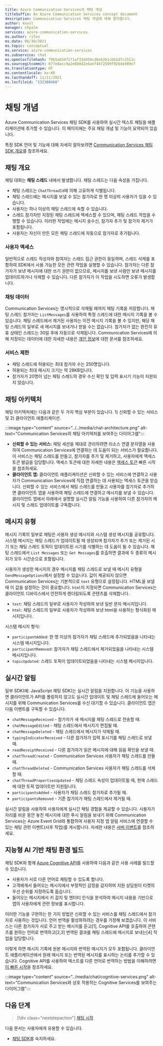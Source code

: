 ```yaml
---
title: Azure Communication Services의 채팅 개념
titleSuffix: An Azure Communication Services concept document
description: Communication Services 채팅 개념에 대해 알아봅니다.
author: knvsl
manager: chpalm
services: azure-communication-services
ms.author: rifox
ms.date: 06/30/2021
ms.topic: conceptual
ms.service: azure-communication-services
ms.subservice: chat
ms.openlocfilehash: f9b5ab547171af33d459cd0a52b1cbb2dfc2511c
ms.sourcegitcommit: 677e8acc9a2e8b842e4aef4472599f9264e989e7
ms.translationtype: HT
ms.contentlocale: ko-KR
ms.lasthandoff: 11/11/2021
ms.locfileid: "132308468"
---
```

# <a name="chat-concepts"></a>채팅 개념

Azure Communication Services 채팅 SDK를 사용하여 실시간 텍스트 채팅을 애플리케이션에 추가할 수 있습니다. 이 페이지에는 주요 채팅 개념 및 기능이 요약되어 있습니다.

특정 SDK 언어 및 기능에 대해 자세히 알아보려면 [Communication Services 채팅 SDK 개요](./sdk-features.md)를 참조하세요.

## <a name="chat-overview"></a>채팅 개요

채팅 대화는 **채팅 스레드** 내에서 발생합니다. 채팅 스레드는 다음 속성을 가집니다.

- 채팅 스레드는 `ChatThreadId`에 의해 고유하게 식별됩니다. 
- 채팅 스레드에는 메시지를 보낼 수 있는 참가자로 한 명 이상의 사용자가 있을 수 있습니다. 
- 사용자는 하나 이상의 채팅 스레드에 속할 수 있습니다. 
- 스레드 참가자만 지정된 채팅 스레드에 액세스할 수 있으며, 채팅 스레드 작업을 수행할 수 있습니다. 이러한 작업에는 메시지 송수신, 참가자 추가 및 참가자 제거가 포함됩니다. 
- 사용자는 자신이 만든 모든 채팅 스레드에 자동으로 참가자로 추가됩니다.

### <a name="user-access"></a>사용자 액세스
일반적으로 스레드 작성자와 참여자는 스레드 접근 권한이 동일하며, 스레드 삭제를 포함하여 SDK에서 사용 가능한 모든 관련 작업을 실행할 수 있습니다. 참가자는 다른 참가자가 보낸 메시지에 대한 쓰기 권한이 없으므로, 메시지를 보낸 사람만 보낸 메시지를 업데이트하거나 삭제할 수 있습니다. 다른 참가자가 이 작업을 시도하면 오류가 발생합니다. 

### <a name="chat-data"></a>채팅 데이터 
Communication Services는 명시적으로 삭제될 때까지 채팅 기록을 저장합니다. 채팅 스레드 참가자는 `ListMessages`를 사용하여 특정 스레드에 대한 메시지 기록을 볼 수 있습니다. 채팅 스레드에서 제거된 사용자는 이전 메시지 기록을 볼 수 있지만, 해당 채팅 스레드의 일부로 새 메시지를 보내거나 받을 수는 없습니다. 참가자가 없는 완전히 유휴 상태인 스레드는 30일 후에 자동으로 삭제됩니다. Communication Services에 의해 저장되는 데이터에 대한 자세한 내용은 [개인 정보](../privacy.md)에 대한 문서를 참조하세요.  

### <a name="service-limits"></a>서비스 제한
- 채팅 스레드에 허용되는 최대 참가자 수는 250명입니다.
- 허용되는 최대 메시지 크기는 약 28KB입니다.
- 참가자가 20명이 넘는 채팅 스레드의 경우 수신 확인 및 입력 표시기 기능이 지원되지 않습니다.

## <a name="chat-architecture"></a>채팅 아키텍처

채팅 아키텍처에는 다음과 같은 두 가지 핵심 부분이 있습니다. 1) 신뢰할 수 있는 서비스 및 2) 클라이언트 애플리케이션.

:::image type="content" source="../../media/chat-architecture.png" alt-text="Communication Services의 채팅 아키텍처를 보여주는 다이어그램":::

 - **신뢰할 수 있는 서비스:** 채팅 세션을 제대로 관리하려면 리소스 연결 문자열을 사용하여 Communication Services에 연결하는 데 도움이 되는 서비스가 필요합니다. 이 서비스는 채팅 스레드를 만들고, 참가자를 추가 및 제거하고, 사용자에게 액세스 토큰 발급을 담당합니다. 액세스 토큰에 대한 자세한 내용은 [액세스 토큰](../../quickstarts/access-tokens.md) 빠른 시작을 참조하세요.
 - **클라이언트 앱:** 클라이언트 애플리케이션은 신뢰할 수 있는 서비스에 연결하고 사용자가 Communication Services에 직접 연결하는 데 사용되는 액세스 토큰을 받습니다. 신뢰할 수 있는 서비스에서 채팅 스레드를 만들고 사용자를 참가자로 추가하면 클라이언트 앱을 사용하여 채팅 스레드에 연결하고 메시지를 보낼 수 있습니다. 클라이언트 앱에서 아래에서 설명할 실시간 알림 기능을 사용하여 다른 참가자의 메시지 및 스레드 업데이트를 구독합니다.


## <a name="message-types"></a>메시지 유형

메시지 기록의 일부로 채팅은 사용자 생성 메시지와 시스템 생성 메시지를 공유합니다. 시스템 메시지는 채팅 스레드가 업데이트될 때 생성되며 참가자가 추가 또는 제거된 시기 또는 채팅 스레드 토픽이 업데이트된 시기를 식별하는 데 도움이 될 수 있습니다. 채팅 스레드에서 `List Messages` 또는 `Get Messages`를 호출하면 결과에 두 종류의 메시지가 모두 시간순으로 포함됩니다.

사용자가 생성한 메시지의 경우 메시지를 채팅 스레드로 보낼 때 메시지 유형을 `SendMessageOptions`에서 설정할 수 있습니다. 값이 제공되지 않으면 Communication Services는 기본적으로 `text` 유형으로 설정됩니다. HTML을 보낼 때 이 값을 설정하는 것이 중요합니다. `html`이 지정되면 Communication Services는 클라이언트 디바이스에서 안전하게 렌더링되도록 콘텐츠를 삭제합니다.
 - `text`: 채팅 스레드의 일부로 사용자가 작성하여 보낸 일반 문자 메시지입니다. 
 - `html`: 채팅 스레드의 일부로 사용자가 작성하여 보낸 html을 사용하는 형식화된 메시지입니다. 

시스템 메시지 형식: 
 - `participantAdded`: 한 명 이상의 참가자가 채팅 스레드에 추가되었음을 나타내는 시스템 메시지입니다.
 - `participantRemoved`: 참가자가 채팅 스레드에서 제거되었음을 나타내는 시스템 메시지입니다.
 - `topicUpdated`: 스레드 토픽이 업데이트되었음을 나타내는 시스템 메시지입니다.

## <a name="real-time-notifications"></a>실시간 알림

일부 SDK(예: JavaScript 채팅 SDK)는 실시간 알림을 지원합니다. 이 기능을 사용하면 클라이언트가 API를 폴링하지 않고도 실시간 업데이트 및 채팅 스레드에 들어오는 메시지를 위해 Communication Services를 수신 대기할 수 있습니다. 클라이언트 앱은 다음 이벤트를 구독할 수 있습니다.
 - `chatMessageReceived` - 참가자가 새 메시지를 채팅 스레드로 전송할 때.
 - `chatMessageEdited` - 채팅 스레드에서 메시지가 편집될 때.
 - `chatMessageDeleted` - 채팅 스레드에서 메시지가 삭제될 때.
 - `typingIndicatorReceived` - 다른 참가자가 입력 표시기를 채팅 스레드로 보낼 때.
 - `readReceiptReceived` - 다른 참가자가 읽은 메시지에 대해 읽음 확인을 보낼 때.
 - `chatThreadCreated` - Communication Services 사용자가 채팅 스레드를 만들 때.
 - `chatThreadDeleted` - Communication Services 사용자가 채팅 스레드를 삭제할 때.
 - `chatThreadPropertiesUpdated` - 채팅 스레드 속성이 업데이트될 때, 현재 스레드에 대한 토픽 업데이트만 지원됩니다.
 - `participantsAdded` - 사용자가 채팅 스레드 참가자로 추가될 때.
 - `participantsRemoved` - 기존 참가자가 채팅 스레드에서 제거될 때.

실시간 알림을 사용하여 사용자에게 실시간 채팅 경험을 제공할 수 있습니다. 사용자가 자리를 비운 동안 놓친 메시지에 대한 푸시 알림을 보내기 위해 Communication Services는 Azure Event Grid와 통합하여 사용자 지정 앱 알림 서비스에 연결할 수 있는 채팅 관련 이벤트(사후 작업)를 게시합니다. 자세한 내용은 [서버 이벤트](../../../event-grid/event-schema-communication-services.md?bc=https%3a%2f%2fdocs.microsoft.com%2fen-us%2fazure%2fbread%2ftoc.json&toc=https%3a%2f%2fdocs.microsoft.com%2fen-us%2fazure%2fcommunication-services%2ftoc.json)를 참조하세요.


## <a name="build-intelligent-ai-powered-chat-experiences"></a>지능형 AI 기반 채팅 환경 빌드

채팅 SDK와 함께 [Azure Cognitive API](../../../cognitive-services/index.yml)를 사용하여 다음과 같은 사용 사례를 빌드할 수 있습니다.

- 사용자가 서로 다른 언어로 채팅할 수 있도록 합니다.
- 고객에게서 들어오는 메시지에서 부정적인 감정을 감지하여 지원 상담원이 티켓의 우선 순위를 지정하도록 돕습니다.
- 들어오는 메시지에서 키 감지 및 엔터티 인식을 분석하여 메시지 내용을 기반으로 앱의 사용자에게 관련 정보를 표시합니다.

이러한 기능을 구현하는 한 가지 방법은 신뢰할 수 있는 서비스를 채팅 스레드에서 참가자로 사용하는 것입니다. 언어 번역을 활성화하려는 경우를 가정해 보겠습니다. 이 서비스는 다른 참가자가 서로 주고 받는 메시지를 듣고[1], Cognitive API를 호출하여 콘텐츠를 원하는 언어로 번역하고[2,3] 번역된 결과를 채팅 스레드에 메시지로 보내는[4] 작업을 담당합니다.

이렇게 하면 메시지 기록에 원본 메시지와 번역된 메시지가 모두 포함됩니다. 클라이언트 애플리케이션에서 원래 메시지 또는 번역된 메시지를 표시하는 논리를 추가할 수 있습니다. Cognitive API를 사용하여 텍스트를 다른 언어로 번역하는 방법을 이해하려면 [이 빠른 시작](../../../cognitive-services/translator/quickstart-translator.md)을 참조하세요. 

:::image type="content" source="../media/chat/cognitive-services.png" alt-text="Communication Services와 상호 작용하는 Cognitive Services를 보여주는 다이어그램":::

## <a name="next-steps"></a>다음 단계

> [!div class="nextstepaction"]
> [채팅 시작](../../quickstarts/chat/get-started.md)

다음 문서는 사용자에게 유용할 수 있습니다.
- [채팅 SDK](sdk-features.md)를 숙지하세요.
